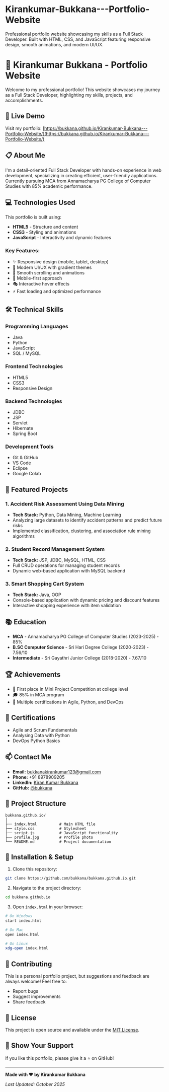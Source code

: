 # Kirankumar-Bukkana---Portfolio-Website
Professional portfolio website showcasing my skills as a Full Stack Developer. Built with HTML, CSS, and JavaScript featuring responsive design, smooth animations, and modern UI/UX.


# 🌟 Kirankumar Bukkana - Portfolio Website

Welcome to my professional portfolio! This website showcases my journey as a Full Stack Developer, highlighting my skills, projects, and accomplishments.

## 🚀 Live Demo

Visit my portfolio: [https://bukkana.github.io/Kirankumar-Bukkana---Portfolio-Website/](https://bukkana.github.io/Kirankumar-Bukkana---Portfolio-Website/)

## 📋 About Me

I'm a detail-oriented Full Stack Developer with hands-on experience in web development, specializing in creating efficient, user-friendly applications. Currently pursuing MCA from Annamacharya PG College of Computer Studies with 85% academic performance.

## 💻 Technologies Used

This portfolio is built using:

- **HTML5** - Structure and content
- **CSS3** - Styling and animations
- **JavaScript** - Interactivity and dynamic features

### Key Features:
- ✨ Responsive design (mobile, tablet, desktop)
- 🎨 Modern UI/UX with gradient themes
- 🔄 Smooth scrolling and animations
- 📱 Mobile-first approach
- 🎭 Interactive hover effects
- ⚡ Fast loading and optimized performance

## 🛠️ Technical Skills

### Programming Languages
- Java
- Python
- JavaScript
- SQL / MySQL

### Frontend Technologies
- HTML5
- CSS3
- Responsive Design

### Backend Technologies
- JDBC
- JSP
- Servlet
- Hibernate
- Spring Boot

### Development Tools
- Git & GitHub
- VS Code
- Eclipse
- Google Colab

## 🎯 Featured Projects

### 1. Accident Risk Assessment Using Data Mining
- **Tech Stack:** Python, Data Mining, Machine Learning
- Analyzing large datasets to identify accident patterns and predict future risks
- Implemented classification, clustering, and association rule mining algorithms

### 2. Student Record Management System
- **Tech Stack:** JSP, JDBC, MySQL, HTML, CSS
- Full CRUD operations for managing student records
- Dynamic web-based application with MySQL backend

### 3. Smart Shopping Cart System
- **Tech Stack:** Java, OOP
- Console-based application with dynamic pricing and discount features
- Interactive shopping experience with item validation

## 📚 Education

- **MCA** - Annamacharya PG College of Computer Studies (2023-2025) - 85%
- **B.SC Computer Science** - Sri Hari Degree College (2020-2023) - 7.56/10
- **Intermediate** - Sri Gayathri Junior College (2018-2020) - 7.67/10

## 🏆 Achievements

- 🥇 First place in Mini Project Competition at college level
- 🎓 85% in MCA program
- 📜 Multiple certifications in Agile, Python, and DevOps

## 📜 Certifications

- Agile and Scrum Fundamentals
- Analysing Data with Python
- DevOps Python Basics

## 📫 Contact Me

- **Email:** [bukkanakirankumar123@gmail.com](mailto:bukkanakirankumar123@gmail.com)
- **Phone:** +91 8978909205
- **LinkedIn:** [Kiran Kumar Bukkana](https://www.linkedin.com/in/kiran-kumar-bukkana-9a7b21232)
- **GitHub:** [@bukkana](https://github.com/bukkana)

## 📂 Project Structure

```
bukkana.github.io/
│
├── index.html          # Main HTML file
├── style.css           # Stylesheet
├── script.js           # JavaScript functionality
├── profile.jpg         # Profile photo
└── README.md           # Project documentation
```

## 🔧 Installation & Setup

1. Clone this repository:
```bash
git clone https://github.com/bukkana/bukkana.github.io.git
```

2. Navigate to the project directory:
```bash
cd bukkana.github.io
```

3. Open `index.html` in your browser:
```bash
# On Windows
start index.html

# On Mac
open index.html

# On Linux
xdg-open index.html
```

## 🤝 Contributing

This is a personal portfolio project, but suggestions and feedback are always welcome! Feel free to:
- Report bugs
- Suggest improvements
- Share feedback

## 📄 License

This project is open source and available under the [MIT License](LICENSE).

## 🌟 Show Your Support

If you like this portfolio, please give it a ⭐️ on GitHub!

---

**Made with ❤️ by Kirankumar Bukkana**

*Last Updated: October 2025*
